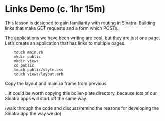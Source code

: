 # Links Demo (c. 1hr 15m)

This lesson is designed to gain familiarity with routing in Sinatra. Building links that make GET requests and a form which POSTs.
 

The applications we have been writing are cool, but they are just one page. Let’s create an application that has links to multiple pages.

```
    touch main.rb
    mkdir public
    mkdir views
    cd public
    touch public/style.css
    touch views/layout.erb
```

Copy the layout and main.rb frame from previous.

...It could be worth copying this boiler-plate directory, because lots of our Sinatra apps will start off the same way

(walk through the code and discuss/remind the reasons for developing the Sinatra app the way we do)

